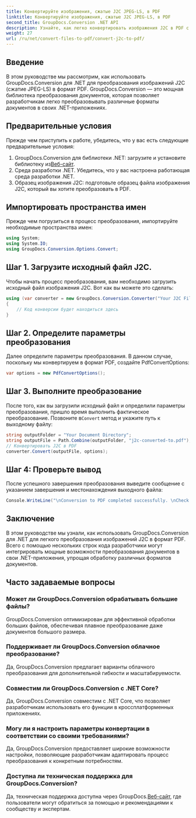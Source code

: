 ```yaml
---
title: Конвертируйте изображения, сжатые J2C JPEG-LS, в PDF
linktitle: Конвертируйте изображения, сжатые J2C JPEG-LS, в PDF
second_title: GroupDocs.Conversion .NET API
description: Узнайте, как легко конвертировать изображения J2C в PDF с помощью GroupDocs.Conversion для .NET, упрощая процесс обработки документов.
weight: 27
url: /ru/net/convert-files-to-pdf/convert-j2c-to-pdf/
---
```

## Введение
В этом руководстве мы рассмотрим, как использовать GroupDocs.Conversion для .NET для преобразования изображений J2C (сжатие JPEG-LS) в формат PDF. GroupDocs.Conversion — это мощная библиотека преобразования документов, которая позволяет разработчикам легко преобразовывать различные форматы документов в своих .NET-приложениях.
## Предварительные условия
Прежде чем приступить к работе, убедитесь, что у вас есть следующие предварительные условия:
1.  GroupDocs.Conversion для библиотеки .NET: загрузите и установите библиотеку из[Веб-сайт](https://releases.groupdocs.com/conversion/net/).
2. Среда разработки .NET. Убедитесь, что у вас настроена работающая среда разработки .NET.
3. Образец изображения J2C: подготовьте образец файла изображения J2C, который вы хотите преобразовать в PDF.

## Импортировать пространства имен
Прежде чем погрузиться в процесс преобразования, импортируйте необходимые пространства имен:
```csharp
using System;
using System.IO;
using GroupDocs.Conversion.Options.Convert;
```
## Шаг 1. Загрузите исходный файл J2C.
Чтобы начать процесс преобразования, вам необходимо загрузить исходный файл изображения J2C. Вот как вы можете это сделать:
```csharp
using (var converter = new GroupDocs.Conversion.Converter("Your J2C File Path"))
{
    // Код конверсии будет находиться здесь
}
```
## Шаг 2. Определите параметры преобразования
Далее определите параметры преобразования. В данном случае, поскольку мы конвертируем в формат PDF, создайте PdfConvertOptions:
```csharp
var options = new PdfConvertOptions();
```
## Шаг 3. Выполните преобразование
 После того, как вы загрузили исходный файл и определили параметры преобразования, пришло время выполнить фактическое преобразование. Позвоните в`Convert` метод и укажите путь к выходному файлу:
```csharp
string outputFolder = "Your Document Directory";
string outputFile = Path.Combine(outputFolder, "j2c-converted-to.pdf");
// Конвертировать J2C в PDF
converter.Convert(outputFile, options);
```
## Шаг 4: Проверьте вывод
После успешного завершения преобразования выведите сообщение с указанием завершения и местонахождения выходного файла:
```csharp
Console.WriteLine("\nConversion to PDF completed successfully. \nCheck output in {0}", outputFolder);
```

## Заключение
В этом руководстве мы узнали, как использовать GroupDocs.Conversion для .NET для легкого преобразования изображений J2C в формат PDF. Всего с помощью нескольких строк кода разработчики могут интегрировать мощные возможности преобразования документов в свои .NET-приложения, упрощая обработку различных форматов документов.
## Часто задаваемые вопросы
### Может ли GroupDocs.Conversion обрабатывать большие файлы?
GroupDocs.Conversion оптимизирован для эффективной обработки больших файлов, обеспечивая плавное преобразование даже документов большого размера.
### Поддерживает ли GroupDocs.Conversion облачное преобразование?
Да, GroupDocs.Conversion предлагает варианты облачного преобразования для дополнительной гибкости и масштабируемости.
### Совместим ли GroupDocs.Conversion с .NET Core?
Да, GroupDocs.Conversion совместим с .NET Core, что позволяет разработчикам использовать его функции в кроссплатформенных приложениях.
### Могу ли я настроить параметры конвертации в соответствии со своими требованиями?
Да, GroupDocs.Conversion предоставляет широкие возможности настройки, позволяющие разработчикам адаптировать процесс преобразования к конкретным потребностям.
### Доступна ли техническая поддержка для GroupDocs.Conversion?
Да, техническая поддержка доступна через GroupDocs.[Веб-сайт](https://forum.groupdocs.com/c/conversion/11), где пользователи могут обратиться за помощью и рекомендациями к сообществу и экспертам.